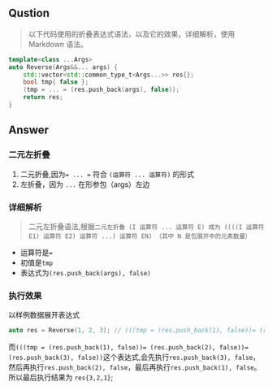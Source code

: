 ## Qustion

> 以下代码使用的折叠表达式语法，以及它的效果，详细解析，使用 Markdown 语法。

```cpp
template<class ...Args>
auto Reverse(Args&&... args) {
    std::vector<std::common_type_t<Args...>> res{};
    bool tmp{ false };
    (tmp = ... = (res.push_back(args), false));
    return res;
}
```

## Answer

### 二元左折叠

1. 二元折叠,因为`= ... =` 符合 `(运算符 ... 运算符)` 的形式
2. 左折叠，因为 `...` 在形参包（args）左边

### 详细解析

> 二元左折叠语法,根据`二元左折叠 (I 运算符 ... 运算符 E) 成为 ((((I 运算符 E1) 运算符 E2) 运算符 ...) 运算符 EN) （其中 N 是包展开中的元素数量）`

- 运算符是`=`
- 初值是`tmp`
- 表达式为`(res.push_back(args), false)`

### 执行效果
以样例数据展开表达式
```cpp
auto res = Reverse(1, 2, 3); // (((tmp = (res.push_back(1), false))= (res.push_back(2), false))= (res.push_back(3), false))
```

而`(((tmp = (res.push_back(1), false))= (res.push_back(2), false))= (res.push_back(3), false))`这个表达式,会先执行`res.push_back(3), false`，然后再执行`res.push_back(2), false`，最后再执行`res.push_back(1), false`。所以最后执行结果为 `res{3,2,1}`;
